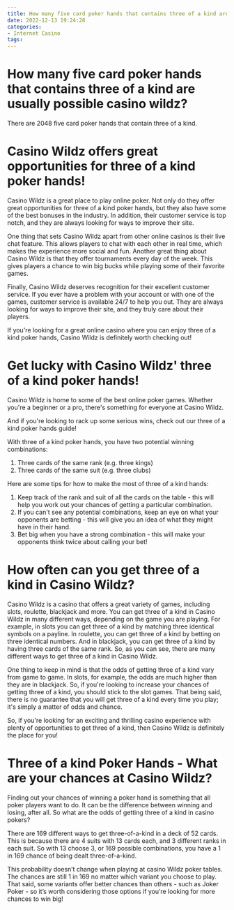 ```yaml
---
title: How many five card poker hands that contains three of a kind are usually possible casino wildz
date: 2022-12-13 19:24:28
categories:
- Internet Casino
tags:
---
```



# How many five card poker hands that contains three of a kind are usually possible casino wildz?

There are 2048 five card poker hands that contain three of a kind.

# Casino Wildz offers great opportunities for three of a kind poker hands!

Casino Wildz is a great place to play online poker. Not only do they offer great opportunities for three of a kind poker hands, but they also have some of the best bonuses in the industry. In addition, their customer service is top notch, and they are always looking for ways to improve their site.

One thing that sets Casino Wildz apart from other online casinos is their live chat feature. This allows players to chat with each other in real time, which makes the experience more social and fun. Another great thing about Casino Wildz is that they offer tournaments every day of the week. This gives players a chance to win big bucks while playing some of their favorite games.

Finally, Casino Wildz deserves recognition for their excellent customer service. If you ever have a problem with your account or with one of the games, customer service is available 24/7 to help you out. They are always looking for ways to improve their site, and they truly care about their players.

If you're looking for a great online casino where you can enjoy three of a kind poker hands, Casino Wildz is definitely worth checking out!

# Get lucky with Casino Wildz' three of a kind poker hands!

Casino Wildz is home to some of the best online poker games. Whether you're a beginner or a pro, there's something for everyone at Casino Wildz.

And if you're looking to rack up some serious wins, check out our three of a kind poker hands guide!

With three of a kind poker hands, you have two potential winning combinations:

1. Three cards of the same rank (e.g. three kings)
2. Three cards of the same suit (e.g. three clubs)

Here are some tips for how to make the most of three of a kind hands:

1. Keep track of the rank and suit of all the cards on the table - this will help you work out your chances of getting a particular combination.
2. If you can't see any potential combinations, keep an eye on what your opponents are betting - this will give you an idea of what they might have in their hand.
3. Bet big when you have a strong combination - this will make your opponents think twice about calling your bet!

# How often can you get three of a kind in Casino Wildz?

Casino Wildz is a casino that offers a great variety of games, including slots, roulette, blackjack and more. You can get three of a kind in Casino Wildz in many different ways, depending on the game you are playing. For example, in slots you can get three of a kind by matching three identical symbols on a payline. In roulette, you can get three of a kind by betting on three identical numbers. And in blackjack, you can get three of a kind by having three cards of the same rank. So, as you can see, there are many different ways to get three of a kind in Casino Wildz.

One thing to keep in mind is that the odds of getting three of a kind vary from game to game. In slots, for example, the odds are much higher than they are in blackjack. So, if you're looking to increase your chances of getting three of a kind, you should stick to the slot games. That being said, there is no guarantee that you will get three of a kind every time you play; it's simply a matter of odds and chance.

So, if you're looking for an exciting and thrilling casino experience with plenty of opportunities to get three of a kind, then Casino Wildz is definitely the place for you!

# Three of a kind Poker Hands - What are your chances at Casino Wildz?

Finding out your chances of winning a poker hand is something that all poker players want to do. It can be the difference between winning and losing, after all. So what are the odds of getting three of a kind in casino pokers?

There are 169 different ways to get three-of-a-kind in a deck of 52 cards. This is because there are 4 suits with 13 cards each, and 3 different ranks in each suit. So with 13 choose 3, or 169 possible combinations, you have a 1 in 169 chance of being dealt three-of-a-kind.

This probability doesn’t change when playing at casino Wildz poker tables. The chances are still 1 in 169 no matter which variant you choose to play. That said, some variants offer better chances than others - such as Joker Poker - so it’s worth considering those options if you’re looking for more chances to win big!